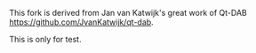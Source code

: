 This fork is derived from Jan van Katwijk's great work of Qt-DAB
https://github.com/JvanKatwijk/qt-dab.

This is only for test.
